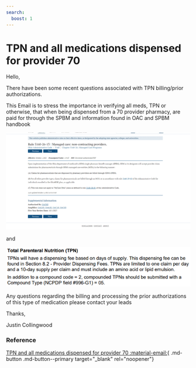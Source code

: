 ```yaml
---
search:
  boost: 1
---
```


# TPN and all medications dispensed for provider 70

Hello, 

There have been some recent questions associated with TPN billing/prior authorizations.

This Email is to stress the importance in verifying all meds, TPN or otherwise, that when being dispensed from a 70 provider pharmacy, are paid for through the SPBM and information found in OAC and SPBM handbook

![Alt text](tpn_1.png)

and

![Alt text](tpn_2.png)

Any questions regarding the billing and processing the prior authorizations of this type of medication please contact your leads

Thanks,
 
Justin Collingwood

### Reference

[TPN and all medications dispensed for provider 70 :material-email:](<TPN and all medications dispensed for provider 70.htm>){ .md-button .md-button--primary target="_blank" rel="noopener"}